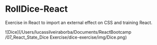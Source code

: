 # RollDice-React
Exercise in React to import an external effect on CSS and training React.

![Dice](/Users/lucassilveiraborba/Documents/ReactBootcamp /07_React_State_Dice Exercise/dice-exercise/img/Dice.png)
